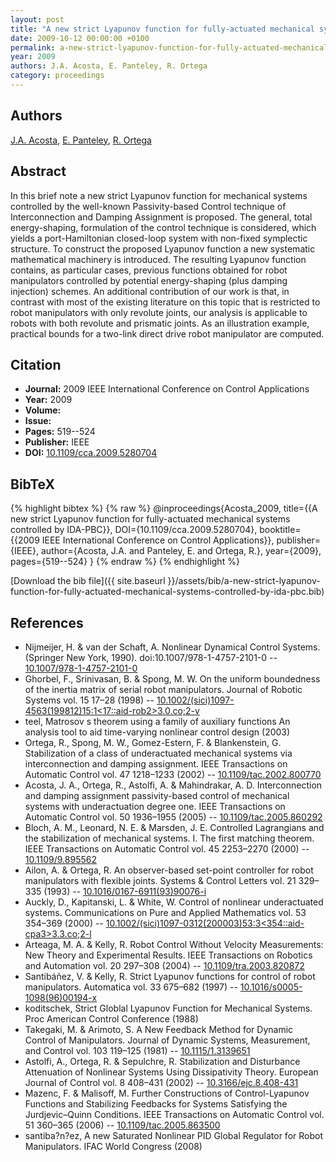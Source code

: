 ```yaml
---
layout: post
title: "A new strict Lyapunov function for fully-actuated mechanical systems controlled by IDA-PBC"
date: 2009-10-12 00:00:00 +0100
permalink: a-new-strict-lyapunov-function-for-fully-actuated-mechanical-systems-controlled-by-ida-pbc
year: 2009
authors: J.A. Acosta, E. Panteley, R. Ortega
category: proceedings
---
```

 
## Authors
[J.A. Acosta](authors/j-a-acosta), [E. Panteley](authors/e-panteley), [R. Ortega](authors/romeo-ortega)
 
## Abstract
In this brief note a new strict Lyapunov function for mechanical systems controlled by the well-known Passivity-based Control technique of Interconnection and Damping Assignment is proposed. The general, total energy-shaping, formulation of the control technique is considered, which yields a port-Hamiltonian closed-loop system with non-fixed symplectic structure. To construct the proposed Lyapunov function a new systematic mathematical machinery is introduced. The resulting Lyapunov function contains, as particular cases, previous functions obtained for robot manipulators controlled by potential energy-shaping (plus damping injection) schemes. An additional contribution of our work is that, in contrast with most of the existing literature on this topic that is restricted to robot manipulators with only revolute joints, our analysis is applicable to robots with both revolute and prismatic joints. As an illustration example, practical bounds for a two-link direct drive robot manipulator are computed.
 
## Citation
- **Journal:** 2009 IEEE International Conference on Control Applications
- **Year:** 2009
- **Volume:** 
- **Issue:** 
- **Pages:** 519--524
- **Publisher:** IEEE
- **DOI:** [10.1109/cca.2009.5280704](https://doi.org/10.1109/cca.2009.5280704)
 
## BibTeX
{% highlight bibtex %}
{% raw %}
@inproceedings{Acosta_2009,
  title={{A new strict Lyapunov function for fully-actuated mechanical systems controlled by IDA-PBC}},
  DOI={10.1109/cca.2009.5280704},
  booktitle={{2009 IEEE International Conference on Control Applications}},
  publisher={IEEE},
  author={Acosta, J.A. and Panteley, E. and Ortega, R.},
  year={2009},
  pages={519--524}
}
{% endraw %}
{% endhighlight %}
 
[Download the bib file]({{ site.baseurl }}/assets/bib/a-new-strict-lyapunov-function-for-fully-actuated-mechanical-systems-controlled-by-ida-pbc.bib)
 
## References
- Nijmeijer, H. & van der Schaft, A. Nonlinear Dynamical Control Systems. (Springer New York, 1990). doi:10.1007/978-1-4757-2101-0 -- [10.1007/978-1-4757-2101-0](https://doi.org/10.1007/978-1-4757-2101-0)
- Ghorbel, F., Srinivasan, B. & Spong, M. W. On the uniform boundedness of the inertia matrix of serial robot manipulators. Journal of Robotic Systems vol. 15 17–28 (1998) -- [10.1002/(sici)1097-4563(199812)15:1<17::aid-rob2>3.0.co;2-v](https://doi.org/10.1002/(sici)1097-4563(199812)15:1<17::aid-rob2>3.0.co;2-v)
- teel, Matrosov s theorem using a family of auxiliary functions An analysis tool to aid time-varying nonlinear control design (2003)
- Ortega, R., Spong, M. W., Gomez-Estern, F. & Blankenstein, G. Stabilization of a class of underactuated mechanical systems via interconnection and damping assignment. IEEE Transactions on Automatic Control vol. 47 1218–1233 (2002) -- [10.1109/tac.2002.800770](https://doi.org/10.1109/tac.2002.800770)
- Acosta, J. A., Ortega, R., Astolfi, A. & Mahindrakar, A. D. Interconnection and damping assignment passivity-based control of mechanical systems with underactuation degree one. IEEE Transactions on Automatic Control vol. 50 1936–1955 (2005) -- [10.1109/tac.2005.860292](https://doi.org/10.1109/tac.2005.860292)
- Bloch, A. M., Leonard, N. E. & Marsden, J. E. Controlled Lagrangians and the stabilization of mechanical systems. I. The first matching theorem. IEEE Transactions on Automatic Control vol. 45 2253–2270 (2000) -- [10.1109/9.895562](https://doi.org/10.1109/9.895562)
- Ailon, A. & Ortega, R. An observer-based set-point controller for robot manipulators with flexible joints. Systems &amp; Control Letters vol. 21 329–335 (1993) -- [10.1016/0167-6911(93)90076-i](https://doi.org/10.1016/0167-6911(93)90076-i)
- Auckly, D., Kapitanski, L. & White, W. Control of nonlinear underactuated systems. Communications on Pure and Applied Mathematics vol. 53 354–369 (2000) -- [10.1002/(sici)1097-0312(200003)53:3<354::aid-cpa3>3.3.co;2-l](https://doi.org/10.1002/(sici)1097-0312(200003)53:3<354::aid-cpa3>3.3.co;2-l)
- Arteaga, M. A. & Kelly, R. Robot Control Without Velocity Measurements: New Theory and Experimental Results. IEEE Transactions on Robotics and Automation vol. 20 297–308 (2004) -- [10.1109/tra.2003.820872](https://doi.org/10.1109/tra.2003.820872)
- Santibáñez, V. & Kelly, R. Strict Lyapunov functions for control of robot manipulators. Automatica vol. 33 675–682 (1997) -- [10.1016/s0005-1098(96)00194-x](https://doi.org/10.1016/s0005-1098(96)00194-x)
- koditschek, Strict Globlal Lyapunov Function for Mechanical Systems. Proc American Control Conference (1988)
- Takegaki, M. & Arimoto, S. A New Feedback Method for Dynamic Control of Manipulators. Journal of Dynamic Systems, Measurement, and Control vol. 103 119–125 (1981) -- [10.1115/1.3139651](https://doi.org/10.1115/1.3139651)
- Astolfi, A., Ortega, R. & Sepulchre, R. Stabilization and Disturbance Attenuation of Nonlinear Systems Using Dissipativity Theory. European Journal of Control vol. 8 408–431 (2002) -- [10.3166/ejc.8.408-431](https://doi.org/10.3166/ejc.8.408-431)
- Mazenc, F. & Malisoff, M. Further Constructions of Control-Lyapunov Functions and Stabilizing Feedbacks for Systems Satisfying the Jurdjevic–Quinn Conditions. IEEE Transactions on Automatic Control vol. 51 360–365 (2006) -- [10.1109/tac.2005.863500](https://doi.org/10.1109/tac.2005.863500)
- santiba?n?ez, A new Saturated Nonlinear PID Global Regulator for Robot Manipulators. IFAC World Congress (2008)

